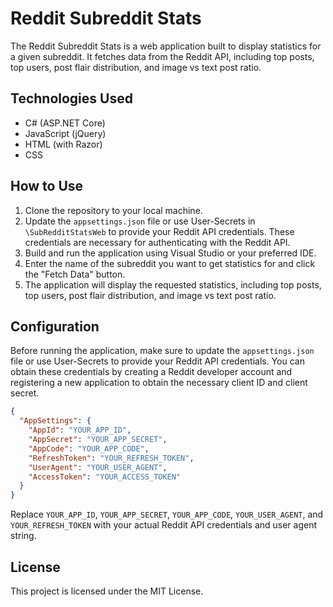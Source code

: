 # Reddit Subreddit Stats

The Reddit Subreddit Stats is a web application built to display statistics for a given subreddit. It fetches data from the Reddit API, including top posts, top users, post flair distribution, and image vs text post ratio.

## Technologies Used

- C# (ASP.NET Core)
- JavaScript (jQuery)
- HTML (with Razor)
- CSS

## How to Use

1. Clone the repository to your local machine.
2. Update the `appsettings.json` file or use User-Secrets in `\SubRedditStatsWeb` to provide your Reddit API credentials. These credentials are necessary for authenticating with the Reddit API.
3. Build and run the application using Visual Studio or your preferred IDE.
4. Enter the name of the subreddit you want to get statistics for and click the "Fetch Data" button.
5. The application will display the requested statistics, including top posts, top users, post flair distribution, and image vs text post ratio.

## Configuration

Before running the application, make sure to update the `appsettings.json` file or use User-Secrets to provide your Reddit API credentials. You can obtain these credentials by creating a Reddit developer account and registering a new application to obtain the necessary client ID and client secret.

```json
{
  "AppSettings": {
    "AppId": "YOUR_APP_ID",
    "AppSecret": "YOUR_APP_SECRET",
    "AppCode": "YOUR_APP_CODE",
    "RefreshToken": "YOUR_REFRESH_TOKEN",
    "UserAgent": "YOUR_USER_AGENT",
    "AccessToken": "YOUR_ACCESS_TOKEN"
  }
}
```

Replace `YOUR_APP_ID`, `YOUR_APP_SECRET`, `YOUR_APP_CODE`, `YOUR_USER_AGENT`, and `YOUR_REFRESH_TOKEN` with your actual Reddit API credentials and user agent string.

## License

This project is licensed under the MIT License.
